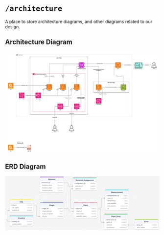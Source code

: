 # `/architecture`

A place to store architecture diagrams, and other diagrams related to our design.

## Architecture Diagram

![Architecture Diagram](Architecture_Diagram.png)

## ERD Diagram

![ERD Diagram](ERD_Diagram.png)